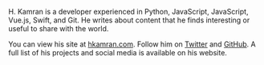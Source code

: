 H. Kamran is a developer experienced in Python, JavaScript, JavaScript, Vue.js, Swift, and Git. He writes about content that he finds interesting or useful to share with the world.

You can view his site at [hkamran.com](https://hkamran.com). Follow him on [Twitter](https://twitter.com/hkamran80) and [GitHub](https://github.com/hkamran80). A full list of his projects and social media is available on his website.